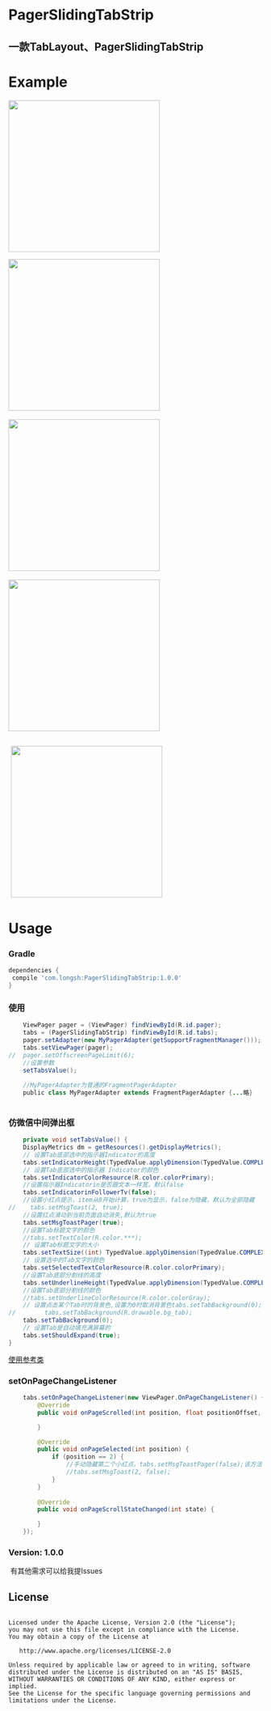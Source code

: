 # PagerSlidingTabStrip

一款TabLayout、PagerSlidingTabStrip
---

# Example

<image src="https://github.com/q805699513/PagerSlidingTabStrip/blob/master/image/no1.gif?raw=true" width="300px"/> 

<image src="https://github.com/q805699513/PagerSlidingTabStrip/blob/master/image/no2.gif?raw=true" width="300px"/>  

<image src="https://github.com/q805699513/PagerSlidingTabStrip/blob/master/image/no3.png?raw=true" width="300px"/>  

<image src="https://github.com/q805699513/PagerSlidingTabStrip/blob/master/image/no4.png?raw=true" width="300px"/>

 <image src="https://github.com/q805699513/PagerSlidingTabStrip/blob/master/image/no5.png?raw=true" width="300px"/>
---

# Usage

### Gradle

```groovy
dependencies {
 compile 'com.longsh:PagerSlidingTabStrip:1.0.0' 
}

```



### 使用
```java
    ViewPager pager = (ViewPager) findViewById(R.id.pager);
    tabs = (PagerSlidingTabStrip) findViewById(R.id.tabs);
    pager.setAdapter(new MyPagerAdapter(getSupportFragmentManager()));
    tabs.setViewPager(pager);
//  pager.setOffscreenPageLimit(6);
    //设置参数
    setTabsValue();
    
    //MyPagerAdapter为普通的FragmentPagerAdapter
    public class MyPagerAdapter extends FragmentPagerAdapter {...略}
    
```

### 仿微信中间弹出框
```java
    private void setTabsValue() {
    DisplayMetrics dm = getResources().getDisplayMetrics();
    // 设置Tab底部选中的指示器Indicator的高度
    tabs.setIndicatorHeight(TypedValue.applyDimension(TypedValue.COMPLEX_UNIT_DIP, 2.5f, dm));
    // 设置Tab底部选中的指示器 Indicator的颜色
    tabs.setIndicatorColorResource(R.color.colorPrimary);
    //设置指示器Indicatorin是否跟文本一样宽，默认false
    tabs.setIndicatorinFollowerTv(false);
    //设置小红点提示，item从0开始计算，true为显示，false为隐藏，默认为全部隐藏
//    tabs.setMsgToast(2, true);
    //设置红点滑动到当前页面自动消失,默认为true
    tabs.setMsgToastPager(true);
    //设置Tab标题文字的颜色
    //tabs.setTextColor(R.color.***);
    // 设置Tab标题文字的大小
    tabs.setTextSize((int) TypedValue.applyDimension(TypedValue.COMPLEX_UNIT_SP, 15, dm));
    // 设置选中的Tab文字的颜色
    tabs.setSelectedTextColorResource(R.color.colorPrimary);
    //设置Tab底部分割线的高度
    tabs.setUnderlineHeight(TypedValue.applyDimension(TypedValue.COMPLEX_UNIT_DIP, 1f, dm));
    //设置Tab底部分割线的颜色
    //tabs.setUnderlineColorResource(R.color.colorGray);
    // 设置点击某个Tab时的背景色,设置为0时取消背景色tabs.setTabBackground(0);
//        tabs.setTabBackground(R.drawable.bg_tab);
    tabs.setTabBackground(0);
    // 设置Tab是自动填充满屏幕的
    tabs.setShouldExpand(true);
}
```
[使用参考类](https://github.com/q805699513/PagerSlidingTabStrip/blob/master/app/src/main/java/com/longsh/pagerslidingtabstrip/MainActivity.java)
###  setOnPageChangeListener
```java
    tabs.setOnPageChangeListener(new ViewPager.OnPageChangeListener() {
        @Override
        public void onPageScrolled(int position, float positionOffset, int positionOffsetPixels) {

        }

        @Override
        public void onPageSelected(int position) {
            if (position == 2) {
                //手动隐藏第二个小红点，tabs.setMsgToastPager(false);该方法为false时才需要手动隐藏。
                //tabs.setMsgToast(2, false);
            }
        }
        
        @Override
        public void onPageScrollStateChanged(int state) {

        }
    });
```


### Version: 1.0.0

  有其他需求可以给我提Issues
  
## License
```text

Licensed under the Apache License, Version 2.0 (the "License");
you may not use this file except in compliance with the License.
You may obtain a copy of the License at

   http://www.apache.org/licenses/LICENSE-2.0

Unless required by applicable law or agreed to in writing, software
distributed under the License is distributed on an "AS IS" BASIS,
WITHOUT WARRANTIES OR CONDITIONS OF ANY KIND, either express or implied.
See the License for the specific language governing permissions and
limitations under the License.
```



